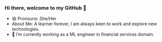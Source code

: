 ### Hi there, welcome to my GitHub 👋

- 😄 Pronouns: She/Her
- About Me: A learner forever, I am always keen to work and explore new technologies. 
- 🔭 I’m currently working as a ML engineer in financial services domain.

<!--
**Chetaita/chetaita** is a ✨ _special_ ✨ repository because its `README.md` (this file) appears on your GitHub profile.

Here are some ideas to get you started:

- 🔭 I’m currently working on ...
- 🌱 I’m currently learning ...
- 👯 I’m looking to collaborate on ...
- 🤔 I’m looking for help with ...
- 💬 Ask me about ...
- 📫 How to reach me: ...
- 😄 Pronouns: ...
- ⚡ Fun fact: ...
-->
